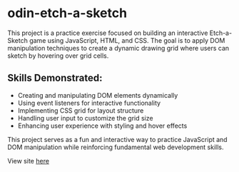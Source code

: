 # odin-etch-a-sketch
This project is a practice exercise focused on building an interactive Etch-a-Sketch game using JavaScript, HTML, and CSS. The goal is to apply DOM manipulation techniques to create a dynamic drawing grid where users can sketch by hovering over grid cells.

## Skills Demonstrated:
- Creating and manipulating DOM elements dynamically
- Using event listeners for interactive functionality
- Implementing CSS grid for layout structure
- Handling user input to customize the grid size
- Enhancing user experience with styling and hover effects

This project serves as a fun and interactive way to practice JavaScript and DOM manipulation while reinforcing fundamental web development skills.

View site [here](https://qeuif.github.io/odin-etch-a-sketch/)
